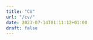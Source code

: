 ```yaml
---
title: "CV"
url: "/cv/"
date: 2023-07-14T01:11:12+01:00
draft: false
---
```


</body>

</html>

<div id="adobe-dc-view" style="height: 360px; width: 500px;"></div>

<script src="https://acrobatservices.adobe.com/view-sdk/viewer.js"></script>

<script type="text/javascript">

  document.addEventListener("adobe_dc_view_sdk.ready", function(){

    var adobeDCView = new AdobeDC.View({clientId: "d5c0ca8bef754aecb5f40f45d47c0e90", divId: "adobe-dc-view"});

    adobeDCView.previewFile({

      content:{location: {url: "https://github.com/willhotten/CV/blob/main/CV%20Will%20Hotten.pdf"}},

      metaData:{fileName: "CV Will Hotten.pdf"}

    }, { embedMode: "SIZED_CONTAINER", showFullScreen: true });

  });

</script>